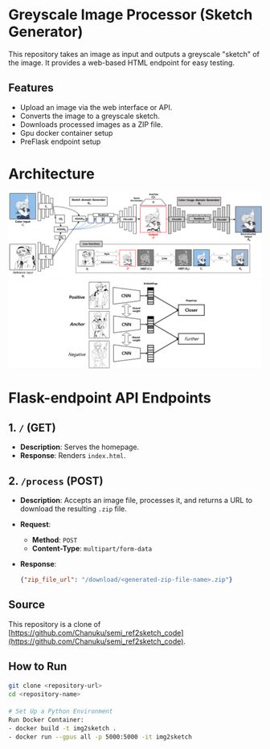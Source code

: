 # Greyscale Image Processor (Sketch Generator)

This repository takes an image as input and outputs a greyscale "sketch" of the image. It provides a web-based HTML endpoint for easy testing.

## Features
- Upload an image via the web interface or API.
- Converts the image to a greyscale sketch.
- Downloads processed images as a ZIP file.
- Gpu docker container setup
- PreFlask endpoint setup

# Architecture
![Alt text](assets/1.png)
![Alt text](assets/2.png)

# Flask-endpoint API Endpoints

## 1. `/` (GET)
- **Description**: Serves the homepage.
- **Response**: Renders `index.html`.

## 2. `/process` (POST)
- **Description**: Accepts an image file, processes it, and returns a URL to download the resulting `.zip` file.
- **Request**:
  - **Method**: `POST`
  - **Content-Type**: `multipart/form-data`

- **Response**:
    ```json
    {"zip_file_url": "/download/<generated-zip-file-name>.zip"}

## Source
This repository is a clone of [https://github.com/Chanuku/semi_ref2sketch_code](https://github.com/Chanuku/semi_ref2sketch_code).


## How to Run

```bash
git clone <repository-url>
cd <repository-name>

# Set Up a Python Environment
Run Docker Container:
- docker build -t img2sketch .
- docker run --gpus all -p 5000:5000 -it img2sketch
